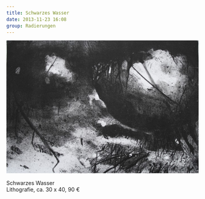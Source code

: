 ```yaml
---
title: Schwarzes Wasser
date: 2013-11-23 16:08
group: Radierungen
---
```

![Schwarzes Wasser](/img/radierungen/schwarzes-wasser.jpg)

Schwarzes Wasser<br>
Lithografie, ca. 30 x 40, 90 €
